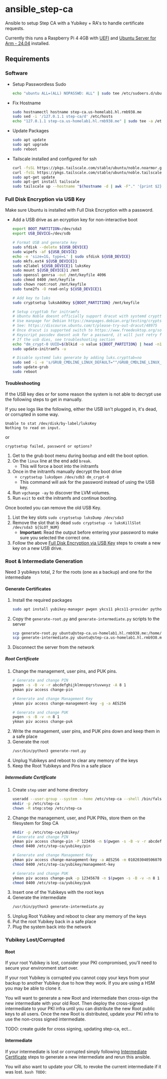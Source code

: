 # ansible_step-ca
Ansible to setup Step CA with a Yubikey + RA's to handle certificate requests.

Currently this runs a Raspberry Pi 4 4GB with [UEFI](https://github.com/pftf/RPi4)
and [Ubuntu Server for Arm - 24.04](https://ubuntu.com/download/server/arm) installed.

## Requirements

### Software

* Setup Passwordless Sudo
    ```bash
    echo "ubuntu ALL=(ALL) NOPASSWD: ALL" | sudo tee /etc/sudoers.d/ubuntu
    ```

* Fix Hostname
    ```bash
    sudo hostnamectl hostname step-ca.us-homelab1.hl.rmb938.me
    sudo sed -i '/127.0.1.1 step-ca/d' /etc/hosts
    echo "127.0.1.1 step-ca.us-homelab1.hl.rmb938.me" | sudo tee -a /etc/hosts
    ```

* Update Packages
    ```bash
    sudo apt update
    sudo apt upgrade
    sudo reboot
    ```

* Tailscale installed and configured for ssh
    ```bash
    curl -fsSL https://pkgs.tailscale.com/stable/ubuntu/noble.noarmor.gpg | sudo tee /usr/share/keyrings/tailscale-archive-keyring.gpg >/dev/null
    curl -fsSL https://pkgs.tailscale.com/stable/ubuntu/noble.tailscale-keyring.list | sudo tee /etc/apt/sources.list.d/tailscale.list
    sudo apt-get update
    sudo apt-get install tailscale
    sudo tailscale up --hostname "$(hostname -d | awk -F"." '{print $2}')-$(hostname -d | awk -F"." '{print $1}')-$(hostname -s)" --ssh --advertise-tags "tag:servers,tag:cloud-$(hostname -d | awk -F"." '{print $2}')-region-$(hostname -d | awk -F"." '{print $1}'),tag:step-ca"
    ```

### Full Disk Encryption via USB Key

Make sure Ubuntu is installed with Full Disk Encryption with a password.

* Add a USB drive as an ecryption key for non-interactive boot
    ```bash
    export BOOT_PARTITION=/dev/sda3
    export USB_DEVICE=/dev/sdb

    # Format USB and generate key
    sudo sfdisk --delete ${USB_DEVICE}
    sudo wipefs -af ${USB_DEVICE}
    echo -e 'size=1G, type=L' | sudo sfdisk ${USB_DEVICE}
    sudo mkfs.ext4 ${USB_DEVICE}1
    sudo e2label ${USB_DEVICE}1 luksKey
    sudo mount ${USB_DEVICE}1 /mnt
    sudo openssl genrsa -out /mnt/keyfile 4096
    sudo chmod 0400 /mnt/keyfile
    sudo chown root:root /mnt/keyfile
    sudo tune2fs -O read-only ${USB_DEVICE}1

    # Add key to luks
    sudo cryptsetup luksAddKey ${BOOT_PARTITION} /mnt/keyfile

    # Setup crypttab for initramfs
    # Ubuntu Noble doesnt officially support dracut with systemd crypttab yet
    # Use manpage for Debian https://manpages.debian.org/testing/cryptsetup/crypttab.5.en.html
    # See: https://discourse.ubuntu.com/t/please-try-out-dracut/48975
    # Once dracut is supported switch to https://www.freedesktop.org/software/systemd/man/latest/crypttab.html
    # Keyscript passdev doesnt ask for a password, it will just retry forever
    # If the usb dies, see troubleshooting section
    echo "dm_crypt-0 UUID=$(blkid -o value ${BOOT_PARTITION} | head -n1) /dev/disk/by-label/luksKey:/keyfile:5 luks,discard,keyscript=passdev,initramfs" | sudo tee /etc/crypttab
    sudo update-initramfs -u

    # Disable systemd luks generate by adding luks.crypttab=no
    sudo sed -i -e 's/GRUB_CMDLINE_LINUX_DEFAULT=""/GRUB_CMDLINE_LINUX_DEFAULT="luks.crypttab=no"/g' /etc/default/grub
    sudo update-grub
    sudo reboot
    ```

#### Troubleshooting

If the USB key dies or for some reason the system is not able to decrypt use the following steps to get in manually.

If you see logs like the following, either the USB isn't plugged in, it's dead, or corrupted in some way.

```
Unable to stat /dev/disk/by-label/luksKey
Nothing to read on input.
```
or
```
cryptsetup failed, password or options?
```

1. Get to the grub boot menu during bootup and edit the boot option.
1. On the `linux` line at the end add `break`.
    * This will force a boot into the initramfs
1. Once in the initramfs manually decrypt the boot drive
    * `cryptsetup luksOpen /dev/sdb3 dm_crypt-0`
    * This command will ask for the password instead of using the USB key.
1. Run `vgchange -ay` to discover the LVM volumes.
1. Run `exit` to exit the initramfs and continue booting.

Once booted you can remove the old USB Key.

1. List the key slots `sudo cryptsetup luksDump /dev/sda3`
1. Remove the slot that is dead `sudo cryptsetup -v luksKillSlot /dev/sda3 ${SLOT_NUM}`
    * **Important:** Read the output before entering your password to make sure you selected the correct one.
1. Follow the above [Full Disk Encryption via USB Key](#full-disk-encryption-via-usb-key) steps to create a new key on a new USB drive.

### Root & Intermediate Generation

Need 3 yubikeys total, 2 for the roots (one as a backup) and one for the intermediate

#### Generate Certificates

1. Install the required packages
    ```bash
    sudo apt install yubikey-manager pwgen ykcs11 pkcs11-provider python3-pykcs11
    ```
1. Copy the `generate-root.py` and `generate-intermediate.py` scripts to the server
    ```bash
    scp generate-root.py ubuntu@step-ca.us-homelab1.hl.rmb938.me:/home/ubuntu/
    scp generate-intermediate.py ubuntu@step-ca.us-homelab1.hl.rmb938.me:/home/ubuntu/
    ```
1. Disconnect the server from the network

##### Root Certificate

1. Change the management, user pins, and PUK pins.
    ```bash
    # Generate and change PIN
    pwgen -s -B -v -r abcdefghijklmnopqrstuvwxyz -A 8 1
    ykman piv access change-pin

    # Generate and change Management Key
    ykman piv access change-management-key -g -a AES256

    # Generate and change PUK
    pwgen -s -B -v -n 8 1
    ykman piv access change-puk
    ```
1. Write the management, user pins, and PUK pins down and keep them in a safe place
1. Generate the root
    ```bash
    /usr/bin/python3 generate-root.py
    ```
1. Unplug Yubikeys and reboot to clear any memory of the keys
1. Keep the Root Yubikeys and Pins in a safe place

##### Intermediate Certificate

1. Create `step` user and home directory
    ```bash
    useradd --user-group --system --home /etc/step-ca --shell /bin/false step
    mkdir -p /etc/step-ca
    chown -R step:step /etc/step-ca
    ```
1. Change the management, user, and PUK PINs, store them on the filesystem for Step CA
    ```bash
    mkdir -p /etc/step-ca/yubikey/
    # Generate and change PIN
    ykman piv access change-pin -P 123456 -n $(pwgen -s -B -v -r abcdefghijklmnopqrstuvwxyz -A 8 1 | tee /etc/step-ca/yubikey/pin)
    chmod 0400 /etc/step-ca/yubikey/pin

    # Generate and change Management Key
    ykman piv access change-management-key -a AES256 -m 010203040506070801020304050607080102030405060708 -n $(openssl rand -hex 32 | tee /etc/step-ca/yubikey/management-key)
    chmod 0400 /etc/step-ca/yubikey/management-key

    # Generate and change PUK
    ykman piv access change-puk -p 12345678 -n $(pwgen -s -B -v -n 8 1 | tee /etc/step-ca/yubikey/puk)
    chmod 0400 /etc/step-ca/yubikey/puk
    ```
1. Insert one of the Yubikeys with the root keys
1. Generate the intermediate
    ```bash
    /usr/bin/python3 generate-intermediate.py
    ```
1. Unplug Root Yubikey and reboot to clear any memory of the keys
1. Put the root Yubikey back in a safe place
1. Plug the system back into the network

### Yubikey Lost/Corrupted

#### Root

If your root Yubikey is lost, consider your PKI compromised, you'll need to secure your environment start over.

If your root Yubikey is corrupted you cannot copy your keys from your backup to another Yubikey due to how they work. If you are using a HSM you may be able to clone it.

You will want to generate a new Root and intermediate then cross-sign the new intermediate with your old Root. Then deploy the cross-signed intermediate to your PKI infra 
until you can distribute the new Root public keys to all users. Once the new Root is distributed, update your PKI infra to use the non-cross signed intermediate.

TODO: create guide for cross signing, updating step-ca, ect...

#### Intermediate

If your intermediate is lost or corrupted simply following [Intermediate Certificate](#intermediate-certificate) steps to generate a new intermediate and rerun this ansible.

You will also want to update your CRL to revoke the current intermediate if it was lost.
    ```bash
    TODO:
    ```
